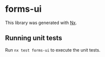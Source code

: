 # forms-ui

This library was generated with [Nx](https://nx.dev).

## Running unit tests

Run `nx test forms-ui` to execute the unit tests.
